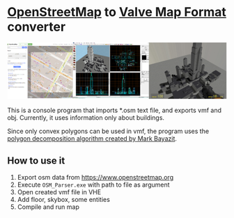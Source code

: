 # [OpenStreetMap](www.openstreetmap.org) to [Valve Map Format](https://developer.valvesoftware.com/wiki/Valve_Map_Format) converter

![Screenshot](res/Screenshot.png)

This is a console program that imports *.osm text file, and exports vmf and obj.
Currently, it uses information only about buildings.

Since only convex polygons can be used in vmf, the program uses the [polygon decomposition algorithm created by Mark Bayazit](https://bitbucket.org/mnpenner/bayazit-yogesh-poly-decomp/src/default/).

## How to use it

1) Export osm data from https://www.openstreetmap.org
2) Execute `OSM_Parser.exe` with path to file as argument
3) Open created vmf file in VHE
4) Add floor, skybox, some entities
5) Compile and run map
